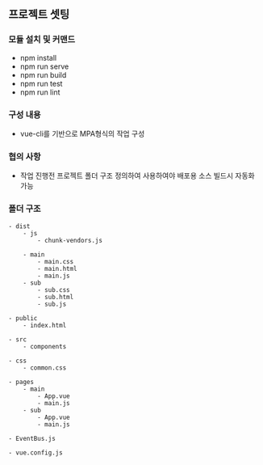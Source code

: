 ## 프로젝트 셋팅

### 모듈 설치 및 커맨드
- npm install
- npm run serve
- npm run build
- npm run test
- npm run lint

### 구성 내용
- vue-cli를 기반으로 MPA형식의 작업 구성

### 협의 사항
- 작업 진행전 프로젝트 폴더 구조 정의하여 사용하여야 배포용 소스 빌드시 자동화 가능

### 폴더 구조
    - dist
        - js
            - chunk-vendors.js

        - main
            - main.css
            - main.html
            - main.js
        - sub
            - sub.css
            - sub.html
            - sub.js

    - public
        - index.html

    - src
        - components

    - css
        - common.css

    - pages
        - main
            - App.vue
            - main.js
        - sub
            - App.vue
            - main.js

    - EventBus.js

    - vue.config.js

